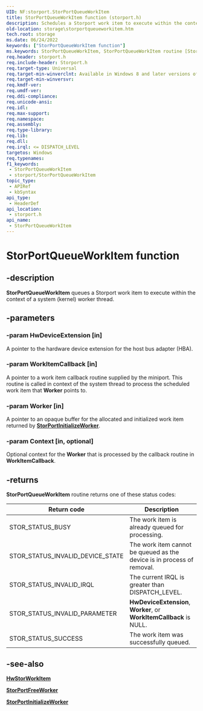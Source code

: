 ```yaml
---
UID: NF:storport.StorPortQueueWorkItem
title: StorPortQueueWorkItem function (storport.h)
description: Schedules a Storport work item to execute within the context of a system worker thread.
old-location: storage\storportqueueworkitem.htm
tech.root: storage
ms.date: 06/24/2022
keywords: ["StorPortQueueWorkItem function"]
ms.keywords: StorPortQueueWorkItem, StorPortQueueWorkItem routine [Storage Devices], storage.storportqueueworkitem, storport/StorPortQueueWorkItem
req.header: storport.h
req.include-header: Storport.h
req.target-type: Universal
req.target-min-winverclnt: Available in Windows 8 and later versions of Windows.
req.target-min-winversvr: 
req.kmdf-ver: 
req.umdf-ver: 
req.ddi-compliance: 
req.unicode-ansi: 
req.idl: 
req.max-support: 
req.namespace: 
req.assembly: 
req.type-library: 
req.lib: 
req.dll: 
req.irql: <= DISPATCH_LEVEL
targetos: Windows
req.typenames: 
f1_keywords:
 - StorPortQueueWorkItem
 - storport/StorPortQueueWorkItem
topic_type:
 - APIRef
 - kbSyntax
api_type:
 - HeaderDef
api_location:
 - storport.h
api_name:
 - StorPortQueueWorkItem
---
```


# StorPortQueueWorkItem function

## -description

**StorPortQueueWorkItem** queues a Storport work item to execute within the context of a system (kernel) worker thread.

## -parameters

### -param HwDeviceExtension [in]

A pointer to the hardware device extension for the host bus adapter (HBA).

### -param WorkItemCallback [in]

A pointer to a work item callback routine supplied by the miniport. This routine is called in context of the system thread to process the scheduled work item that **Worker** points to.

### -param Worker [in]

A pointer to an opaque buffer for the allocated and initialized work item returned by [**StorPortInitializeWorker**](nf-storport-storportinitializeworker.md).

### -param Context [in, optional]

Optional context for the **Worker** that is processed by the callback routine in **WorkItemCallback**.

## -returns

**StorPortQueueWorkItem** routine returns one of these status codes:

| Return code | Description |
| ----------- | ----------- |
| STOR_STATUS_BUSY | The work item is already queued for processing. |
| STOR_STATUS_INVALID_DEVICE_STATE | The work item cannot be queued as the device is in process of removal. |
| STOR_STATUS_INVALID_IRQL | The current IRQL is greater than DISPATCH_LEVEL. |
| STOR_STATUS_INVALID_PARAMETER | **HwDeviceExtension**, **Worker**, or **WorkItemCallback** is NULL. |
| STOR_STATUS_SUCCESS | The work item was successfully queued. |

## -see-also

[**HwStorWorkItem**](nc-storport-hw_workitem.md)

[**StorPortFreeWorker**](nf-storport-storportfreeworker.md)

[**StorPortInitializeWorker**](nf-storport-storportinitializeworker.md)
